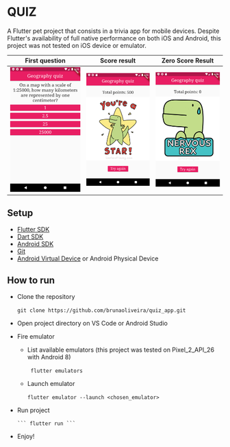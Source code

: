 # QUIZ

A Flutter pet project that consists in a trivia app for mobile devices.
Despite Flutter's availability of full native performance on both iOS and Android, this project was not tested on iOS device or emulator.

First question             |  Score result             |  Zero Score Result          
:-------------------------:|:-------------------------:|:-------------------------:
![First question](https://github.com/brunaoliveira/quiz_app/blob/master/assets/screenshots/first_question.png)  |  ![Score result](https://github.com/brunaoliveira/quiz_app/blob/master/assets/screenshots/score_result.png)  |  ![Zeroed score result](https://github.com/brunaoliveira/quiz_app/blob/master/assets/screenshots/score_result_zero.png)

## Setup
- [Flutter SDK](https://flutter.dev/docs/get-started/install)
- [Dart SDK](https://dart.dev/get-dart)
- [Android SDK](https://developer.android.com/studio)
- [Git](https://git-scm.com/book/en/v2/Getting-Started-Installing-Git)
- [Android Virtual Device](https://developer.android.com/studio/run/managing-avds) or Android Physical Device


## How to run
- Clone the repository

    ``` git clone https://github.com/brunaoliveira/quiz_app.git ```
- Open project directory on VS Code or Android Studio
- Fire emulator
  - List available emulators (this project was tested on Pixel_2_API_26 with Android 8)
  
      ``` flutter emulators```
  - Launch emulator
  
      ``` flutter emulator --launch <chosen_emulator> ```
- Run project

      ``` flutter run ```
- Enjoy!

